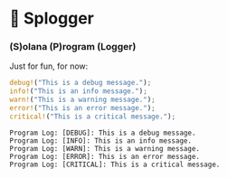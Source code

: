 # 📝 Splogger

### (S)olana (P)rogram (Logger)

Just for fun, for now:

```rust
debug!("This is a debug message.");
info!("This is an info message.");
warn!("This is a warning message.");
error!("This is an error message.");
critical!("This is a critical message.");
```

```shell
Program Log: [DEBUG]: This is a debug message.
Program Log: [INFO]: This is an info message.
Program Log: [WARN]: This is a warning message.
Program Log: [ERROR]: This is an error message.
Program Log: [CRITICAL]: This is a critical message.
```